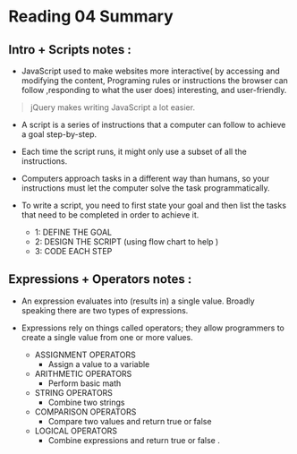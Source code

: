# Reading 04 Summary
## Intro + Scripts notes :

* JavaScript used to make websites more interactive( by accessing and modifying the content, Programing rules or instructions the browser can follow ,responding to what the user does) interesting, and user-friendly. 
> jQuery makes writing JavaScript a lot easier.



* A script is a series of instructions that a computer can follow to achieve a goal step-by-step.

* Each time the script runs, it might only use a subset of all the instructions.

* Computers approach tasks in a different way than humans, so your instructions must let the computer solve the task programmatically.

* To write a script, you need to first state your goal and then list the tasks that need to be completed in order to achieve it.
  - 1: DEFINE THE GOAL
  - 2: DESIGN THE SCRIPT (using flow chart to help )
  - 3: CODE EACH STEP

## Expressions + Operators notes :
* An expression evaluates into (results in) a single value. Broadly speaking there are two types of expressions.

* Expressions rely on things called operators; they allow programmers to create a single value from one or more values.
  - ASSIGNMENT OPERATORS
    + Assign a value to a variable
  - ARITHMETIC OPERATORS
    + Perform basic math
  - STRING OPERATORS 
    + Combine two strings
  - COMPARISON OPERATORS
    + Compare two values and return true or false
  - LOGICAL OPERATORS
    + Combine expressions and return true or false .